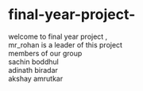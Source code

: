 # final-year-project-
welcome to final year project ,
<br>
mr_rohan is a leader of this project
<br>
members of our group<br>
sachin boddhul<br>
adinath biradar<br>
akshay amrutkar
